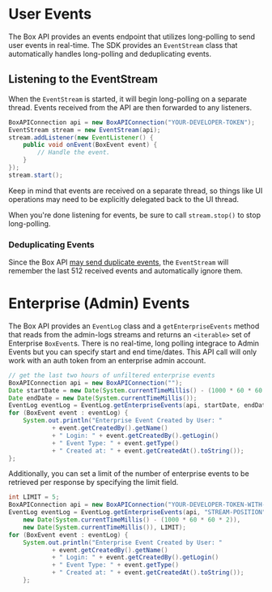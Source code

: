 User Events
===========

The Box API provides an events endpoint that utilizes long-polling to send user events in real-time. The SDK provides an `EventStream` class that automatically handles long-polling and deduplicating events.

Listening to the EventStream
----------------------------

When the `EventStream` is started, it will begin long-polling on a separate thread. Events received from the API are then forwarded to any listeners.

```java
BoxAPIConnection api = new BoxAPIConnection("YOUR-DEVELOPER-TOKEN");
EventStream stream = new EventStream(api);
stream.addListener(new EventListener() {
    public void onEvent(BoxEvent event) {
        // Handle the event.
    }
});
stream.start();
```

Keep in mind that events are received on a separate thread, so things like UI operations may need to be explicitly delegated back to the UI thread.

When you're done listening for events, be sure to call `stream.stop()` to stop long-polling.

### Deduplicating Events

Since the Box API [may send duplicate events](https://developers.box.com/docs/#events), the `EventStream` will remember the last 512 received events and automatically ignore them.

Enterprise (Admin) Events
=========================

The Box API provides an `EventLog` class and a `getEnterpriseEvents` method that reads from the admin-logs streams and returns an `<iterable>` set of Enterprise `BoxEvent`s. 
There is no real-time, long polling integrace to Admin Events but you can specify start and end time/dates. This API call will only work with an auth token from an enterprise admin account.

```java
// get the last two hours of unfiltered enterprise events
BoxAPIConnection api = new BoxAPIConnection("");
Date startDate = new Date(System.currentTimeMillis() - (1000 * 60 * 60 * 2));
Date endDate = new Date(System.currentTimeMillis());
EventLog eventLog = EventLog.getEnterpriseEvents(api, startDate, endDate);
for (BoxEvent event : eventLog) {
    System.out.println("Enterprise Event Created by User: "
            + event.getCreatedBy().getName()
            + " Login: " + event.getCreatedBy().getLogin()
            + " Event Type: " + event.getType()
            + " Created at: " + event.getCreatedAt().toString());
};
```

Additionally, you can set a limit of the number of enterprise events to be retrieved per response by specifying the
limit field.

```java
int LIMIT = 5;
BoxAPIConnection api = new BoxAPIConnection("YOUR-DEVELOPER-TOKEN-WITH-ADMIN-ACCESS");
EventLog eventLog = EventLog.getEnterpriseEvents(api, "STREAM-POSITION"
    new Date(System.currentTimeMillis() - (1000 * 60 * 60 * 2)),
    new Date(System.currentTimeMillis()), LIMIT);
for (BoxEvent event : eventLog) {
    System.out.println("Enterprise Event Created by User: "
            + event.getCreatedBy().getName()
            + " Login: " + event.getCreatedBy().getLogin()
            + " Event Type: " + event.getType()
            + " Created at: " + event.getCreatedAt().toString());
    };
```
